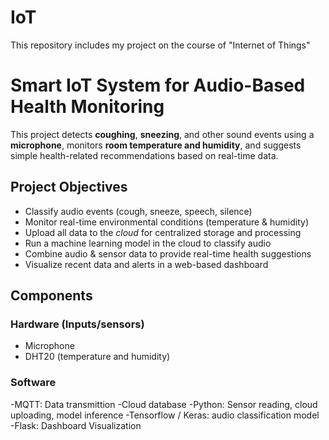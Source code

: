 # IoT
This repository includes my project on the course of "Internet of Things"

# Smart IoT System for Audio-Based Health Monitoring
This project detects **coughing**, **sneezing**, and other sound events using a **microphone**, monitors **room temperature and humidity**, and suggests simple health-related recommendations based on real-time data.

## Project Objectives
- Classify audio events (cough, sneeze, speech, silence)
- Monitor real-time environmental conditions (temperature & humidity)
- Upload all data to the *cloud* for centralized storage and processing
- Run a machine learning model in the cloud to classify audio
- Combine audio & sensor data to provide real-time health suggestions
- Visualize recent data and alerts in a web-based dashboard

## Components

### Hardware (Inputs/sensors)
- Microphone
- DHT20 (temperature and humidity)

### Software 
-MQTT: Data transmittion
-Cloud database
-Python: Sensor reading, cloud uploading, model inference
-Tensorflow / Keras: audio classification model
-Flask: Dashboard Visualization
  



